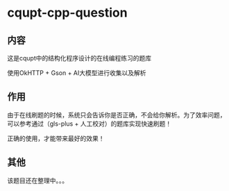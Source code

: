 # cqupt-cpp-question

## 内容

这是cqupt中的结构化程序设计的在线编程练习的题库

使用OkHTTP + Gson + AI大模型进行收集以及解析



## 作用

由于在线刷题的时候，系统只会告诉你是否正确，不会给你解析。为了效率问题，可以参考通过（gls-plus + 人工校对）的题库实现快速刷题！

正确的使用，才能带来最好的效果！

## 其他

该题目还在整理中。。。